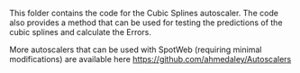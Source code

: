 This folder contains the code for the Cubic Splines autoscaler. The code also provides a method that can be used for testing 
the predictions of the cubic splines and calculate the Errors.

More autoscalers that can be used with SpotWeb (requiring minimal modifications) are available here
https://github.com/ahmedaley/Autoscalers
